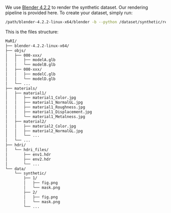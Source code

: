 We use [Blender 4.2.2](https://www.blender.org/) to render the synthetic dataset. Our rendering pipeline is provided here. To create your dataset, simply run:
  
```bash
/path/blender-4.2.2-linux-x64/blender -b --python /dataset/synthetic/render.py
```
This is the files structure:
```bash
MaRI/
├── blender-4.2.2-linux-x64/
├── objs/
│   ├── 000-xxx/
│   │   ├── modelA.glb
│   │   └── modelB.glb
│   ├── 000-xxx/
│   │   ├── modelC.glb
│   │   └── modelD.glb
│   └── ...
├── materials/
│   ├── material1/
│   │   ├── material1_Color.jpg
│   │   ├── material1_NormalGL.jpg
│   │   ├── material1_Roughness.jpg
│   │   ├── material1_Displacement.jpg
│   │   └── material1_Metalness.jpg
│   ├── material2/
│   │   ├── material2_Color.jpg
│   │   ├── material2_NormalGL.jpg
│   │   └── ...
│   └── ...
├── hdri/
│   └── hdri_files/
│       ├── env1.hdr
│       ├── env2.hdr
│       └── ...
└── data/
    └── synthetic/
        ├── 1/
        │   ├── fig.png
        │   └── mask.png
        ├── 2/
        │   ├── fig.png
        │   └── mask.png
        └── ...

```
